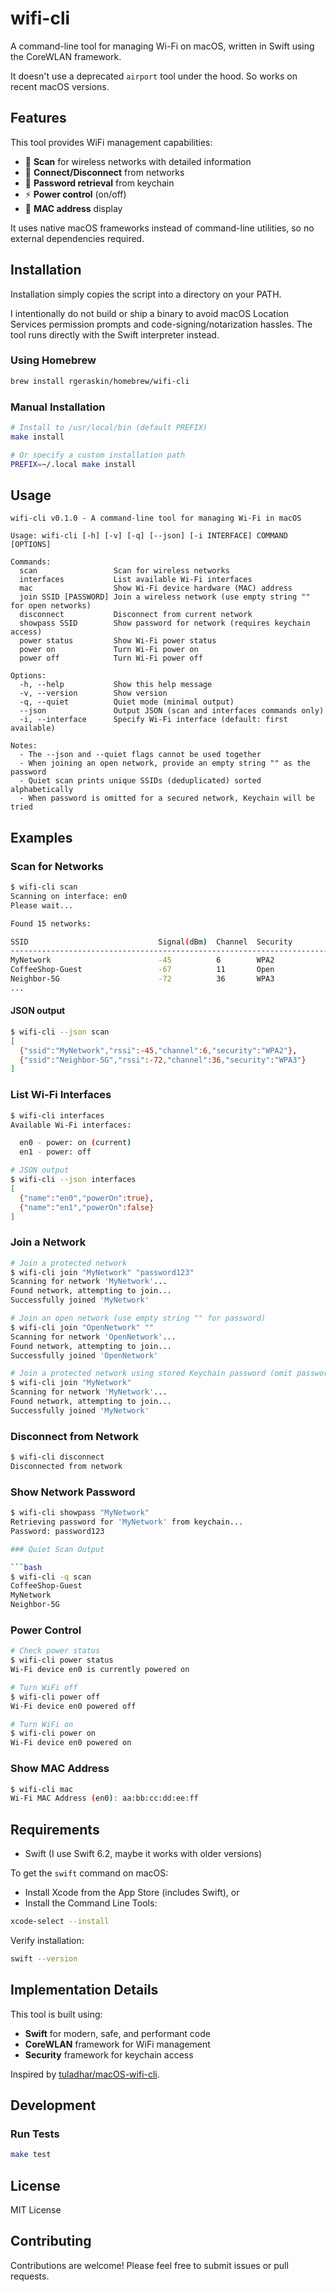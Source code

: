 # wifi-cli

A command-line tool for managing Wi-Fi on macOS, written in Swift using the CoreWLAN framework.

It doesn't use a deprecated `airport` tool under the hood. So works on recent macOS versions.

## Features

This tool provides WiFi management capabilities:

- 📡 **Scan** for wireless networks with detailed information
- 🔌 **Connect/Disconnect** from networks
- 🔐 **Password retrieval** from keychain
- ⚡ **Power control** (on/off)
- 🔧 **MAC address** display

It uses native macOS frameworks instead of command-line utilities, so no external dependencies required.

## Installation

Installation simply copies the script into a directory on your PATH.

I intentionally do not build or ship a binary to avoid macOS Location Services permission prompts and code-signing/notarization hassles. The tool runs directly with the Swift interpreter instead.

### Using Homebrew

```bash
brew install rgeraskin/homebrew/wifi-cli
```

### Manual Installation

```bash
# Install to /usr/local/bin (default PREFIX)
make install

# Or specify a custom installation path
PREFIX=~/.local make install
```

## Usage

```
wifi-cli v0.1.0 - A command-line tool for managing Wi-Fi in macOS

Usage: wifi-cli [-h] [-v] [-q] [--json] [-i INTERFACE] COMMAND [OPTIONS]

Commands:
  scan                 Scan for wireless networks
  interfaces           List available Wi-Fi interfaces
  mac                  Show Wi-Fi device hardware (MAC) address
  join SSID [PASSWORD] Join a wireless network (use empty string "" for open networks)
  disconnect           Disconnect from current network
  showpass SSID        Show password for network (requires keychain access)
  power status         Show Wi-Fi power status
  power on             Turn Wi-Fi power on
  power off            Turn Wi-Fi power off

Options:
  -h, --help           Show this help message
  -v, --version        Show version
  -q, --quiet          Quiet mode (minimal output)
  --json               Output JSON (scan and interfaces commands only)
  -i, --interface      Specify Wi-Fi interface (default: first available)

Notes:
  - The --json and --quiet flags cannot be used together
  - When joining an open network, provide an empty string "" as the password
  - Quiet scan prints unique SSIDs (deduplicated) sorted alphabetically
  - When password is omitted for a secured network, Keychain will be tried
```

## Examples

### Scan for Networks

```bash
$ wifi-cli scan
Scanning on interface: en0
Please wait...

Found 15 networks:

SSID                             Signal(dBm)  Channel  Security
--------------------------------------------------------------------------------
MyNetwork                        -45          6        WPA2
CoffeeShop-Guest                 -67          11       Open
Neighbor-5G                      -72          36       WPA3
...
```

#### JSON output

```bash
$ wifi-cli --json scan
[
  {"ssid":"MyNetwork","rssi":-45,"channel":6,"security":"WPA2"},
  {"ssid":"Neighbor-5G","rssi":-72,"channel":36,"security":"WPA3"}
]
```

### List Wi-Fi Interfaces

```bash
$ wifi-cli interfaces
Available Wi-Fi interfaces:

  en0 - power: on (current)
  en1 - power: off

# JSON output
$ wifi-cli --json interfaces
[
  {"name":"en0","powerOn":true},
  {"name":"en1","powerOn":false}
]
```

### Join a Network

```bash
# Join a protected network
$ wifi-cli join "MyNetwork" "password123"
Scanning for network 'MyNetwork'...
Found network, attempting to join...
Successfully joined 'MyNetwork'

# Join an open network (use empty string "" for password)
$ wifi-cli join "OpenNetwork" ""
Scanning for network 'OpenNetwork'...
Found network, attempting to join...
Successfully joined 'OpenNetwork'

# Join a protected network using stored Keychain password (omit password)
$ wifi-cli join "MyNetwork"
Scanning for network 'MyNetwork'...
Found network, attempting to join...
Successfully joined 'MyNetwork'
```

### Disconnect from Network

```bash
$ wifi-cli disconnect
Disconnected from network
```

### Show Network Password

```bash
$ wifi-cli showpass "MyNetwork"
Retrieving password for 'MyNetwork' from keychain...
Password: password123

### Quiet Scan Output

```bash
$ wifi-cli -q scan
CoffeeShop-Guest
MyNetwork
Neighbor-5G
```

### Power Control

```bash
# Check power status
$ wifi-cli power status
Wi-Fi device en0 is currently powered on

# Turn WiFi off
$ wifi-cli power off
Wi-Fi device en0 powered off

# Turn WiFi on
$ wifi-cli power on
Wi-Fi device en0 powered on
```

### Show MAC Address

```bash
$ wifi-cli mac
Wi-Fi MAC Address (en0): aa:bb:cc:dd:ee:ff
```

## Requirements

- Swift (I use Swift 6.2, maybe it works with older versions)

To get the `swift` command on macOS:

- Install Xcode from the App Store (includes Swift), or
- Install the Command Line Tools:

```bash
xcode-select --install
```

Verify installation:

```bash
swift --version
```

## Implementation Details

This tool is built using:
- **Swift** for modern, safe, and performant code
- **CoreWLAN** framework for WiFi management
- **Security** framework for keychain access

Inspired by [tuladhar/macOS-wifi-cli](https://github.com/tuladhar/macOS-wifi-cli).

## Development

### Run Tests

```bash
make test
```

## License

MIT License

## Contributing

Contributions are welcome! Please feel free to submit issues or pull requests.
